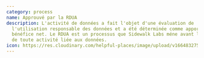 ```yaml
---
category: process
name: Approuvé par la RDUA
description: L'activité de données a fait l'objet d'une évaluation de
  l'utilisation responsable des données et a été déterminée comme apportant un
  bénéfice net. Le RDUA est un processus que Sidewalk Labs méne avant le début
  de toute activité liée aux données.
icon: https://res.cloudinary.com/helpful-places/image/upload/v1664832753/dtpr-icons/process/rdua_vubhkl.svg
---
```

